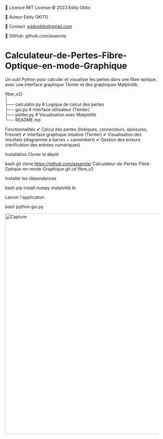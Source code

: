 📜 Licence
MIT License © 2023 Eddy Okito

📌 Auteur
Eddy OKITO

📧 Contact: eddyokito@gmail.com

🔗 GitHub: github.com/asserola



# Calculateur-de-Pertes-Fibre-Optique-en-mode-Graphique
Un outil Python pour calculer et visualiser les pertes dans une fibre optique, avec une interface graphique Tkinter et des graphiques Matplotlib.

fiber_v2/  
│  
├── calculator.py    # Logique de calcul des pertes  
├── gui.py           # Interface utilisateur (Tkinter)  
├── plotter.py       # Visualisation avec Matplotlib  
└── README.md  

 Fonctionnalités
✔ Calcul des pertes (linéiques, connecteurs, épissures, Fresnel)
✔ Interface graphique intuitive (Tkinter)
✔ Visualisation des résultats (diagramme à barres + camembert)
✔ Gestion des erreurs (vérification des entrées numériques)

Installation
Cloner le dépôt

bash
git clone https://github.com/asserola/ Calculateur-de-Pertes-Fibre-Optique-en-mode-Graphique.git
cd fibre_v2

Installer les dépendances

bash
pip install numpy matplotlib tk

Lancer l'application

bash
python gui.py


<img width="1366" height="724" alt="Capture" src="https://github.com/user-attachments/assets/4082475e-2c76-461f-91c6-01d0a6129816" />

